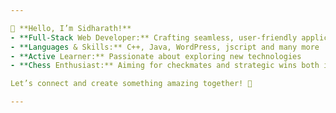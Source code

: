 ```yaml
---

👋 **Hello, I’m Sidharath!**  
- **Full-Stack Web Developer:** Crafting seamless, user-friendly applications  
- **Languages & Skills:** C++, Java, WordPress, jscript and many more
- **Active Learner:** Passionate about exploring new technologies  
- **Chess Enthusiast:** Aiming for checkmates and strategic wins both in game and life 

Let’s connect and create something amazing together! 🚀

---
```


<!---
XObab/XObab is a ✨ special ✨ repository because its `README.md` (this file) appears on your GitHub profile.
You can click the Preview link to take a look at your changes.
--->

